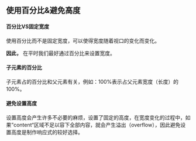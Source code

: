 ## 使用百分比&避免高度

#### 百分比VS固定宽度

使用百分比而不是固定宽度，可以使得宽度随着视口的变化而变化。

**因此，** 在平时我们最好通过百分比来设置宽度。

#### 子元素的百分比

子元素占的百分比和父元素有关，例如：100%表示占父元素宽度（长度）的100%。

#### 避免设置高度

设置高度会产生许多不必要的麻烦，设置了固定的高度，在宽度变化的过程中，如果”content“区域不足以容下全部内容，就会产生溢出（overflow），因此避免设置高度是制作响应式的较好选择。


